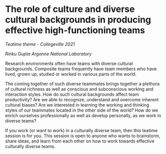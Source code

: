 # The role of culture and diverse cultural backgrounds in producing effective high-functioning teams

*Teatime theme - Collegeville 2021*

*Rinku Gupta Argonne National Laboratory*

Research environments often have teams with diverse cultural backgrounds. Composite teams frequently have team members who have lived, grown up, studied or worked in various parts of the world.

The coming together of such diverse teammates brings together a plethora of cultural richness as well as conscious and subconscious working and interaction styles. How do such cultural backgrounds affect team productivity? Are we able to recognize, understand and overcome inherent cultural biases? Are we interested in learning the working and thinking styles of our teammates located in the other side of the world? How  do we enrich ourselves professionally as well as develop personally, as we work in diverse teams? 

If you work (or want to work) in a culturally diverse team, then this teatime session is for you. This session is open to anyone who wants to brainstorm, share ideas, and learn from each other on how to work towards effective culturally diverse teams.
